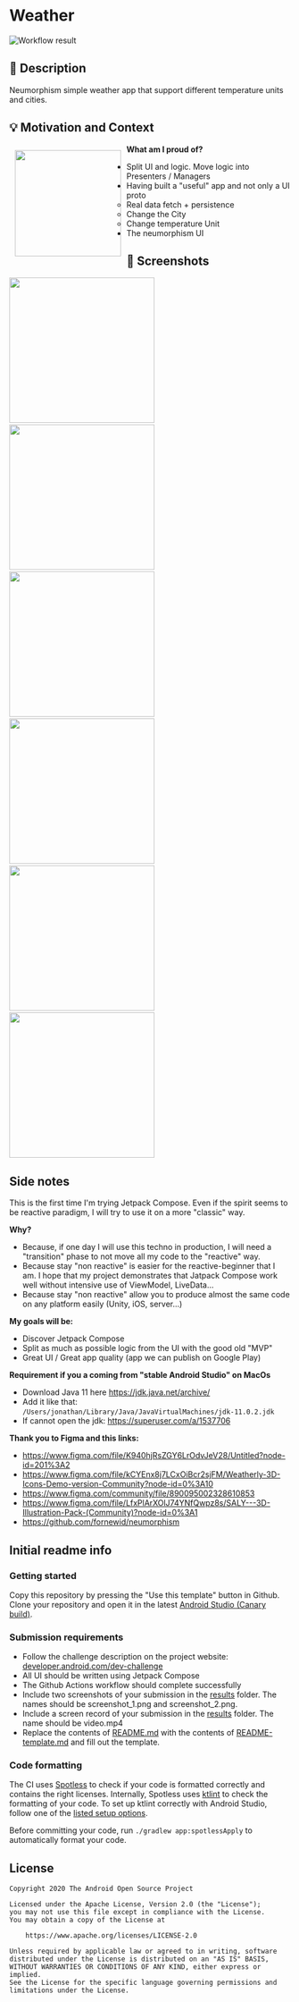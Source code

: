 # Weather

<!--- Replace <OWNER> with your Github Username and <REPOSITORY> with the name of your repository. -->
<!--- You can find both of these in the url bar when you open your repository in github. -->
![Workflow result](https://github.com/Mercandj/android-dev-challenge-compose-4/workflows/Check/badge.svg)

## :scroll: Description
<!--- Describe your app in one or two sentences -->

Neumorphism simple weather app that support different temperature units and cities.

## :bulb: Motivation and Context
<!--- Optionally point readers to interesting parts of your submission. -->
<!--- What are you especially proud of? -->

<img
    src="app/src/main/res/icon/mipmap-xxxhdpi/ic_launcher.png"
    align="left"
    width="190"
    hspace="10"
    vspace="10" />

**What am I proud of?**
- Split UI and logic. Move logic into Presenters / Managers
- Having built a "useful" app and not only a UI proto
   - Real data fetch + persistence
   - Change the City
   - Change temperature Unit
- The neumorphism UI

## :camera_flash: Screenshots
<!-- You can add more screenshots here if you like -->
<img src="/results/screenshot_1.png" width="260">&emsp;<img src="/results/screenshot_2.png" width="260">
&emsp;<img width="260" src="/results/vide_as_gif.gif"/>
&emsp;<img src="/results/screenshot_3.png" width="260">
&emsp;<img src="/results/screenshot_4.png" width="260">
&emsp;<img src="/results/screenshot_5.png" width="260">

## Side notes

This is the first time I'm trying Jetpack Compose.
Even if the spirit seems to be reactive paradigm, I will try to use it on a more "classic" way.

**Why?**
- Because, if one day I will use this techno in production, I will need a "transition" phase to not move all my code to the "reactive" way.
- Because stay "non reactive" is easier for the reactive-beginner that I am. I hope that my project demonstrates that Jatpack Compose work well without intensive use of ViewModel, LiveData...
- Because stay "non reactive" allow you to produce almost the same code on any platform easily (Unity, iOS, server...)

**My goals will be:**
- Discover Jetpack Compose
- Split as much as possible logic from the UI with the good old "MVP"
- Great UI / Great app quality (app we can publish on Google Play)

**Requirement if you a coming from "stable Android Studio" on MacOs**
- Download Java 11 here https://jdk.java.net/archive/
- Add it like that: `/Users/jonathan/Library/Java/JavaVirtualMachines/jdk-11.0.2.jdk`
- If cannot open the jdk: https://superuser.com/a/1537706

**Thank you to Figma and this links:**
- https://www.figma.com/file/K940hjRsZGY6LrOdvJeV28/Untitled?node-id=201%3A2
- https://www.figma.com/file/kCYEnx8j7LCxOiBcr2sjFM/Weatherly-3D-Icons-Demo-version-Community?node-id=0%3A10
- https://www.figma.com/community/file/890095002328610853
- https://www.figma.com/file/LfxPlArXOlJ74YNfQwpz8s/SALY---3D-Illustration-Pack-(Community)?node-id=0%3A1
- https://github.com/fornewid/neumorphism

## Initial readme info

### Getting started
Copy this repository by pressing the "Use this template" button in Github.
Clone your repository and open it in the latest [Android Studio (Canary build)](https://developer.android.com/studio/preview).

### Submission requirements
- Follow the challenge description on the project website: [developer.android.com/dev-challenge](https://developer.android.com/dev-challenge)
- All UI should be written using Jetpack Compose
- The Github Actions workflow should complete successfully
- Include two screenshots of your submission in the [results](results) folder. The names should be
  screenshot_1.png and screenshot_2.png.
- Include a screen record of your submission in the [results](results) folder. The name should be
  video.mp4
- Replace the contents of [README.md](README.md) with the contents of [README-template.md](README-template.md) and fill out the template.

### Code formatting
The CI uses [Spotless](https://github.com/diffplug/spotless) to check if your code is formatted correctly and contains the right licenses.
Internally, Spotless uses [ktlint](https://github.com/pinterest/ktlint) to check the formatting of your code.
To set up ktlint correctly with Android Studio, follow one of the [listed setup options](https://github.com/pinterest/ktlint#-with-intellij-idea).

Before committing your code, run `./gradlew app:spotlessApply` to automatically format your code.

## License
```
Copyright 2020 The Android Open Source Project

Licensed under the Apache License, Version 2.0 (the "License");
you may not use this file except in compliance with the License.
You may obtain a copy of the License at

    https://www.apache.org/licenses/LICENSE-2.0

Unless required by applicable law or agreed to in writing, software
distributed under the License is distributed on an "AS IS" BASIS,
WITHOUT WARRANTIES OR CONDITIONS OF ANY KIND, either express or implied.
See the License for the specific language governing permissions and
limitations under the License.
```